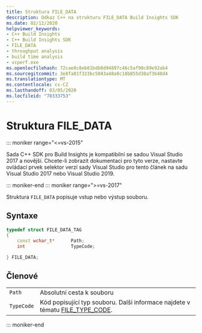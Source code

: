 ```yaml
---
title: Struktura FILE_DATA
description: Odkaz C++ na strukturu FILE_DATA Build Insights SDK
ms.date: 02/12/2020
helpviewer_keywords:
- C++ Build Insights
- C++ Build Insights SDK
- FILE_DATA
- throughput analysis
- build time analysis
- vcperf.exe
ms.openlocfilehash: 72cae8c8eb81bdb8d94897c46c5af90c89e92ab4
ms.sourcegitcommit: 3e8fa01f323bc5043a48a0c18b855d38af3648d4
ms.translationtype: MT
ms.contentlocale: cs-CZ
ms.lasthandoff: 03/05/2020
ms.locfileid: "78333753"
---
```

# <a name="file_data-structure"></a>Struktura FILE_DATA

::: moniker range="<=vs-2015"

Sada C++ SDK pro Build Insights je kompatibilní se sadou Visual Studio 2017 a novější. Chcete-li zobrazit dokumentaci pro tyto verze, nastavte ovládací prvek selektor verzí sady Visual Studio pro tento článek na sadu Visual Studio 2017 nebo Visual Studio 2019.

::: moniker-end
::: moniker range=">=vs-2017"

Struktura `FILE_DATA` popisuje vstup nebo výstup souboru.

## <a name="syntax"></a>Syntaxe

```cpp
typedef struct FILE_DATA_TAG
{
    const wchar_t*      Path;
    int                 TypeCode;

} FILE_DATA;
```

## <a name="members"></a>Členové

|  |  |
|--|--|
| `Path` | Absolutní cesta k souboru |
| `TypeCode` | Kód popisující typ souboru. Další informace najdete v tématu [FILE_TYPE_CODE](file-type-code-enum.md). |

::: moniker-end
